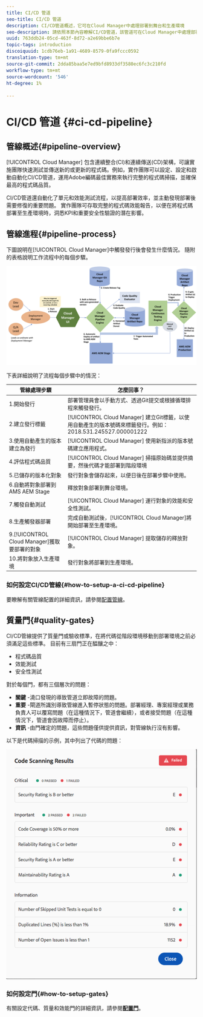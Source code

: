 ```yaml
---
title: CI/CD 管道
seo-title: CI/CD 管道
description: CI/CD管道概述，它可在Cloud Manager中處理部署到舞台和生產環境
seo-description: 請依照本節內容瞭解CI/CD管道，該管道可在Cloud Manager中處理部署和生產
uuid: 763ddb24-05cd-463f-8d72-a2e69bbe6b7e
topic-tags: introduction
discoiquuid: 1cdb76eb-1a91-4689-8579-0fa9fccc0592
translation-type: tm+mt
source-git-commit: 2dda85baa5e7ed9bfd8933df3580ec6fc3c210fd
workflow-type: tm+mt
source-wordcount: '546'
ht-degree: 1%

---
```



# CI/CD 管道 {#ci-cd-pipeline}

## 管線概述{#pipeline-overview}

[!UICONTROL Cloud Manager] 包含連續整合(CI)和連續傳送(CD)架構，可讓實施團隊快速測試並傳送新的或更新的程式碼。例如，實作團隊可以設定、設定和啟動自動化CI/CD管道，運用Adobe編碼最佳實務來執行完整的程式碼掃描，並確保最高的程式碼品質。

CI/CD管道還自動化了單元和效能測試流程，以提高部署效率，並主動發現部署後需要修復的重要問題。 實作團隊可存取完整的程式碼效能報告，以便在將程式碼部署至生產環境時，洞悉KPI和重要安全性驗證的潛在影響。

## 管線進程{#pipeline-process}

下圖說明在[!UICONTROL Cloud Manager]中觸發發行後會發生什麼情況。 隨附的表格說明工作流程中的每個步驟。

![](assets/screen_shot_2018-05-30at82457pm.png)

下表詳細說明了流程每個步驟中的情況：

| 管線處理步驟 | 怎麼回事？ |
|---|---|
| 1.開始發行 | 部署管理員會以手動方式、透過Git提交或根據循環排程來觸發發行。 |
| 2.建立發行標籤 | [!UICONTROL Cloud Manager] 建立Git標籤，以使用自動產生的版本號碼來標籤發行。例如：2018.531.245527.000001222 |
| 3.使用自動產生的版本建立為發行 | [!UICONTROL Cloud Manager] 使用新指派的版本號碼建立應用程式。 |
| 4.評估程式碼品質 | [!UICONTROL Cloud Manager] 掃描原始碼並提供摘要，然後代碼才能部署到階段環境 |
| 5.已儲存的版本化對象 | 發行對象會儲存起來，以便日後在部署步驟中使用。 |
| 6.自動將對象部署到AMS AEM Stage | 釋放對象部署到舞台環境。 |
| 7.觸發自動測試 | [!UICONTROL Cloud Manager] 運行對象的效能和安全性測試。 |
| 8.生產觸發器部署 | 完成自動測試後，[!UICONTROL Cloud Manager]將開始部署至生產環境。 |
| 9.[!UICONTROL Cloud Manager]獲取要部署的對象 | [!UICONTROL Cloud Manager] 提取儲存的釋放對象。 |
| 10.將對象放入生產環境 | 發行對象將部署到生產環境。 |

### 如何設定CI/CD管線{#how-to-setup-a-ci-cd-pipeline}

要瞭解有關管線配置的詳細資訊，請參閱[配置管線](configuring-pipeline.md)。

## 質量門{#quality-gates}

CI/CD管線提供了質量門或驗收標準，在將代碼從階段環境移動到部署環境之前必須滿足這些標準。 目前有三扇門正在醖釀之中：

* 程式碼品質
* 效能測試
* 安全性測試

對於每個門，都有三個層次的問題：

* **關鍵** -澆口發現的導致管道立即故障的問題。
* **重要** -閘道所識別導致管線進入暫停狀態的問題。部署經理、專案經理或業務負責人可以覆寫問題（在這種情況下，管道會繼續），或者接受問題（在這種情況下，管道會因故障而停止）。
* **資訊** -由門確定的問題，這些問題僅供提供資訊，對管線執行沒有影響。

以下是代碼掃描的示例，其中列出了代碼的問題：

![](assets/quality-gate-failed.png)

### 如何設定門{#how-to-setup-gates}

有關設定代碼、質量和效能門的詳細資訊，請參閱&#x200B;**[配置門](configuring-pipeline.md)**。
